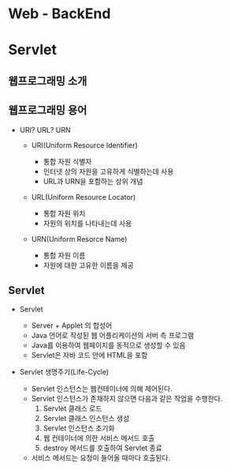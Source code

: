 # Web - BackEnd
# Servlet
## 웹프로그래밍 소개

## 웹프로그래밍 용어
* URI? URL? URN

    * URI(Uniform Resource Identifier)
        * 통합 자원 식별자
        * 인터넷 상의 자원을 고유하게 식별하는데 사용
        * URL과 URN을 포함하는 상위 개념

    * URL(Uniform Resource Locator)
        * 통합 자원 위치
        * 자원의 위치를 나타내는데 사용
    
    * URN(Uniform Resorce Name)
        * 통합 자원 이름
        * 자원에 대한 고유한 이름을 제공

## Servlet
* Servlet
    * Server + Applet 의 합성어
    * Java 언어로 작성된 웹 어플리케이션의 서버 측 프로그램
    * Java를 이용하여 웹페이지를 동적으로 생성할 수 있음
    * Servlet은 자바 코드 안에 HTML을 포함

* Servlet 생명주기(Life-Cycle)
    * Servlet 인스턴스는 웹컨테이너에 의해 제어된다.
    * Servlet 인스턴스가 존재하지 않으면 다음과 같은 작업을 수행한다.
        1. Servlet 클래스 로드
        2. Servlet 클래스 인스턴스 생성
        3. Servlet 인스턴스 초기화
        4. 웹 컨테이너에 의한 서비스 메서드 호출
        5. destroy 메서드를 호출하여 Servlet 종료
    * 서비스 메서드는 요청이 들어올 때마다 호출된다.